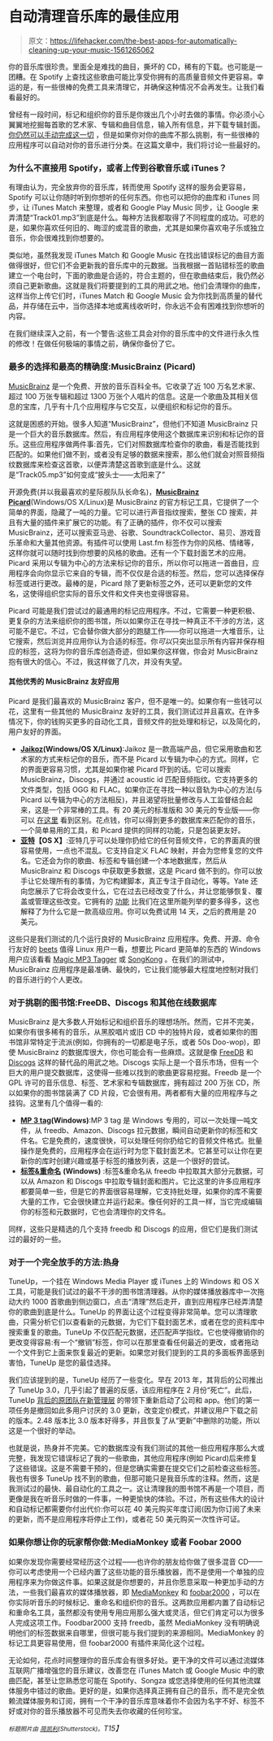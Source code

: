 # 自动清理音乐库的最佳应用

> 原文：<https://lifehacker.com/the-best-apps-for-automatically-cleaning-up-your-music-1561265062>

你的音乐库很珍贵。里面全是难找的曲目，撕坏的 CD，稀有的下载。也可能是一团糟。在 Spotify 上查找这些歌曲可能比享受你拥有的高质量音频文件更容易。幸运的是，有一些很棒的免费工具来清理它，并确保这种情况不会再发生。让我们看看最好的。



曾经有一段时间，标记和组织你的音乐是你拨出几个小时去做的事情。你必须小心翼翼地挖掘每首歌的艺术家、专辑和曲目信息，输入所有信息，并下载专辑封面。 [你仍然可以手动完成这一切](http://lifehacker.com/the-start-to-finish-guide-to-whipping-your-musics-metad-5511473) ，但是如果你对你的曲库不那么挑剔，有一些很棒的应用程序可以自动对你的音乐进行分类。在这篇文章中，我们将讨论一些最好的。

### 为什么不直接用 Spotify，或者上传到谷歌音乐或 iTunes？

有理由认为，完全放弃你的音乐库，转而使用 Spotify 这样的服务会更容易，Spotify 可以让你随时听到你想听的任何东西。你也可以把你的曲库和 iTunes 同步，让 iTunes Match 来整理，或者和 Google Play Music 同步，让 Google 来弄清楚“Track01.mp3”到底是什么。每种方法我都取得了不同程度的成功。可悲的是，如果你喜欢任何旧的、晦涩的或混音的歌曲，尤其是如果你喜欢电子乐或独立音乐，你会很难找到你想要的。

类似地，虽然我发现 iTunes Match 和 Google Music 在找出错误标记的曲目方面做得很好，但它们不会更新我的音乐库中的元数据。当我根据一首贴错标签的歌曲建立一个电台时，下面的歌曲是合适的，符合主题的，但在歌曲结束后，我仍然必须自己更新歌曲。这就是我们将要提到的工具的用武之地。他们会清理你的曲库，这样当你上传它们时，iTunes Match 和 Google Music 会为你找到高质量的替代品，并存储在云中，当你选择本地或离线收听时，你永远不会有困难找到你想听的内容。

在我们继续深入之前，有一个警告:这些工具会对你的音乐库中的文件进行永久性的修改！在做任何极端的事情之前，确保你备份了它。

### 最多的选择和最高的精确度:MusicBrainz (Picard)

[MusicBrainz](https://musicbrainz.org/) 是一个免费、开放的音乐百科全书。它收录了近 100 万名艺术家、超过 100 万张专辑和超过 1300 万张个人唱片的信息。这是一个歌曲及其相关信息的宝库，几乎有十几个应用程序与它交互，以便组织和标记你的音乐。

这就是困惑的开始。很多人知道“MusicBrainz”，但他们不知道 MusicBrainz 只是一个巨大的音乐数据库。然后，有应用程序使用这个数据库来识别和标记你的音乐。这些应用程序做两件事:首先，它们对照数据库检查你的歌曲，看是否能找到匹配的。如果他们做不到，或者没有足够的数据来搜索，那么他们就会对照音频指纹数据库来检查这首歌，以便弄清楚这首歌到底是什么。这就是“Track05.mp3”如何变成“披头士——太阳来了”

开源免费(并以我最喜欢的星际舰队队长命名)，[**MusicBrainz Picard**](https://musicbrainz.org/doc/MusicBrainz_Picard)(Windows/OS X/Linux)是 MusicBrainz 的官方标记工具，它提供了一个简单的界面，隐藏了一吨的力量。它可以进行声音指纹搜索，整张 CD 搜索，并且有大量的插件来扩展它的功能。有了正确的插件，你不仅可以搜索 MusicBrainz，还可以搜索亚马逊、谷歌、SoundtrackCollector、易贝、游戏音乐革命和大量其他资源。有插件可以使用 Last.fm 标签作为你的风格、情绪等，这样你就可以随时找到你想要的风格的歌曲。还有一个下载封面艺术的应用。Picard 采用以专辑为中心的方法来标记你的音乐，所以你可以拖进一首曲目，应用程序会向你显示它来自的专辑，而不仅仅是合适的标签。然后，您可以选择保存标签或进行更改。最棒的是，Picard 除了更新标签之外，还可以更新您的文件名，这使得组织您实际的音乐文件和文件夹也变得很容易。

Picard 可能是我们尝试过的最通用的标记应用程序。不过，它需要一种更积极、更复杂的方法来组织你的图书馆，所以如果你正在寻找一种真正不干涉的方法，这可能不是它。不过，它会替你做大部分的跑腿工作——你可以拖进一大堆音乐，让它搜索，然后浏览并应用你认为合适的标签。你*可以*只突出显示所有内容并保存相应的标签，这将为你的音乐库创造奇迹，但如果你这样做，你会对 MusicBrainz 抱有很大的信心。不过，我这样做了几次，并没有失望。

#### 其他优秀的 MusicBrainz 友好应用

Picard 是我们最喜欢的 MusicBrainz 客户，但不是唯一的。如果你有一些钱可以花，这里有一些其他的 MusicBrainz 友好的工具，我们测试过并且喜欢。在许多情况下，你的钱购买更多的自动化工具，音频文件的批处理和标记，以及简化的，用户友好的界面。

*   [**Jaikoz**](http://jthink.net/jaikoz/jsp/overview/startup.jsp)**(Windows/OS X/Linux)**:Jaikoz 是一款高端产品，但它采用歌曲和艺术家的方式来标记你的音乐，而不是 Picard 以专辑为中心的方式。同样，它的界面更容易习惯，尤其是如果你被 Picard 吓到的话。它可以搜索 MusicBrainz，Discogs，并通过 acoustic id 匹配音频指纹。它支持更多的文件类型，包括 OGG 和 FLAC。如果你正在寻找一种以音轨为中心的方法(与 Picard 以专辑为中心的方法相反)，并且渴望将批量修改与人工监督结合起来，这是一个非常棒的工具。有 20 美元的标准版和 30 美元的专业版——你可以 [在这里](http://jthink.net/jaikoz/jsp/buy/versioncompare.jsp) 看到区别。花点钱，你可以得到更多的数据库来匹配你的音乐，一个简单易用的工具，和 Picard 提供的同样的功能，只是包装更友好。
*   [**亚特**](http://2manyrobots.com/Yate/)**【OS X】**:亚特几乎可以处理你扔给它的任何音频文件，它的界面真的很容易使用，一点也不混乱。它支持自定义 FLAC 映射，并会为您修复您的文件名。它还会为你的歌曲、标签和专辑创建一个本地数据库，然后从 MusicBrainz 和 Discogs 中获取更多数据，这是 Picard 做不到的。你可以放手让它处理所有的事情，为它构建脚本，真正专注于自动化，等等。Yate 还向您展示了它将会改变什么，它在过去已经改变了什么，并让您能够恢复、覆盖或管理这些改变。它拥有的 [功能](http://2manyrobots.com/Updates/Yate/YateFeatureList.html) 比我们在这里所能列举的要多得多，这也解释了为什么它是一款高级应用。你可以免费试用 14 天，之后的费用是 20 美元。

这些只是我们测试的几个运行良好的 MusicBrainz 应用程序。免费、开源、命令行友好的 [beets](http://beets.radbox.org/) 值得 Linux 用户一看，想要比 Picard 更简单的东西的 Windows 用户应该看看 [Magic MP3 Tagger](http://www.magic-tagger.com/eng/index.php) 或 [SongKong](http://jthink.net/songkong/) 。在我们的测试中，MusicBrainz 应用程序是最准确、最快的，它让我们能够最大程度地控制对我们的音乐进行的个人更改。

### 对于挑剔的图书馆:FreeDB、Discogs 和其他在线数据库

MusicBrainz 是大多数人开始标记和组织音乐的理想场所。然而，它并不完美，如果你有很多稀有的音乐，从黑胶唱片或旧 CD 中的独特片段，或者如果你的图书馆非常特定于流派(例如，你拥有的一切都是电子乐，或者 50s Doo-wop)，即使 MusicBrainz 的数据库很大，你也可能会有一些麻烦。这就是像 [FreeDB](http://www.freedb.org/en/) 和 [Discogs](http://www.discogs.com/) 这样的替代品的用武之地。Discogs 实际上是一个音乐市场，但有一个巨大的用户提交数据库，这使得一些难以找到的歌曲更容易挖掘。Freedb 是一个 GPL 许可的音乐信息、标签、艺术家和专辑数据库，拥有超过 200 万张 CD，所以如果你的图书馆装满了 CD 片段，它会很有用。两者都有大量的应用程序与之挂钩。这里有几个值得一看的:

*   [**MP 3 tag**](http://www.mp3tag.de/en/)**(Windows)**:MP 3 tag 是 Windows 专用的，可以一次处理一吨文件，从 freedb、Amazon、Discogs 拉元数据，瞬间自动更新你的标签和文件名。它是免费的，速度很快，可以处理任何你扔给它的音频文件格式。批量操作是免费的，应用程序会在运行时为您下载封面艺术。它甚至可以让你在更新你的库时创建兴趣或基于标签的播放列表，这是一个很好的尝试。
*   [**标签&重命名**](http://www.softpointer.com/tr.htm) **(Windows)** :标签&重命名从 freedb 中拉取其大部分元数据，可以从 Amazon 和 Discogs 中拉取专辑封面和图片。它比这里的许多应用程序都要简单一些，但是它的界面很容易理解，它支持批处理，如果你的库不需要大量的工作，它会很快建立并运行起来。像任何好的工具一样，当它完成编辑你的标签和元数据时，它也会清理你的文件名。

同样，这些只是精选的几个支持 freedb 和 Discogs 的应用，但它们是我们测试过的最好的一些。

### 对于一个完全放手的方法:热身

TuneUp，一个挂在 Windows Media Player 或 iTunes 上的 Windows 和 OS X 工具，可能是我们试过的最不干涉的图书馆清理器。从你的媒体播放器库中一次拖动大约 1000 首歌曲到侧边窗口，点击“清理”然后走开，直到应用程序已经弄清楚你的歌曲到底是什么。TuneUp 的界面让这个过程变得非常简单。您可以清理歌曲，只需分析它们以查看新的元数据，为它们下载封面艺术，或者在您的资料库中搜索重复的歌曲。TuneUp 不仅匹配元数据，还匹配声学指纹。它也使得撤销你的更改变得容易:有一个“撤销”标签，你可以在那里查看任何最近的更改，或者拖动一个文件到它上面来恢复最近的更新。如果您对我们提到的工具的多面板界面感到害怕，TuneUp 是您的最佳选择。

我们应该提到的是，TuneUp 经历了一些变化。早在 2013 年，其背后的公司推出了 TuneUp 3.0，几乎引起了普遍的反感，该应用程序在 2 月份“死亡”。此后，TuneUp [背后的原团队在新管理层](http://www.tuneupmedia.com/company-info) 的带领下重新启动了公司和 app。他们的第一项任务是撤回如此多用户讨厌的 3.0 更新，改变定价模式，并建议用户下载之前的版本。2.48 版本比 3.0 版本好得多，并且恢复了从“更新”中删除的功能，所以这是一个很好的举动。

也就是说，热身并不完美。它的数据库没有我们测试的其他一些应用程序那么大或完整，我发现它错误标记了我的一些歌曲，其他应用程序(例如 Picard)后来修复了这些错误。这是不需要干预的，但是您确实需要在提交它们之前检查这些标签。我也有很多 TuneUp 找不到的歌曲，但那可能只是我音乐库的注释。然而，这是我测试过的最快、最自动化的工具之一。这让清理我的图书馆不再是一个项目，而更像是我在听音乐时做的一件事，一种更愉快的体验。不过，所有这些伟大的设计和自动标记都需要你付出代价:你可以花 40 美元购买年度订阅(因为你订阅了未来的更新，而不是应用程序将停止工作)，或者花 50 美元购买一次性许可证。

### 如果你想让你的玩家帮你做:MediaMonkey 或者 Foobar 2000

如果你发现你需要经常经历这个过程——也许你的朋友给你做了很多混音 CD——你可以考虑使用一个已经内置了这些功能的音乐播放器，而不是使用一个单独的应用程序来为你做这件事。如果这就是你想要的，并且你愿意采取一种更加手动的方法，一些我们最喜欢的媒体播放器，即 [MediaMonkey](http://www.mediamonkey.com/information/free/) 和 [foobar2000](http://www.foobar2000.org/) ，可以在你实际听音乐的时候标记、重命名和组织你的音乐。这两款应用都内置了自动标记和重命名工具，虽然都没有使用专用应用那么强大或灵活，但它们肯定可以为很多人完成这项工作。Foodbar2000 支持 freedb，虽然 MediaMonkey 没有明确说明他们的标签数据来自哪里，但很可能与我们提到的来源相同。MediaMonkey 的标记工具更容易使用，但 foobar2000 有插件来简化这个过程。

无论如何，花点时间整理你的音乐库会有很多好处。更干净的文件可以通过流媒体互联网广播增强您的音乐建议，改善您在 iTunes Match 或 Google Music 中的歌曲匹配，甚至让您熟悉您可能在 Spotify、Songza 或您选择使用的任何其他流媒体服务中错过的歌曲。更好的是，如果你选择真正拥有自己的音乐，而不是完全依赖流媒体服务和订阅，拥有一个干净的音乐库意味着你不会因为名字不好、标签不好或对你的音乐播放器不可见而失去你收藏的任何珍宝。

*<small>标题照片由</small>* [*<small>简凯利</small>*](http://www.shutterstock.com/pic-163025873/stock-vector-broom-and-dustpan.html?src=H_7GoHTGgtaSZlKraIg7NA-1-33)*<small>(Shutterstock)。</small>T15】*